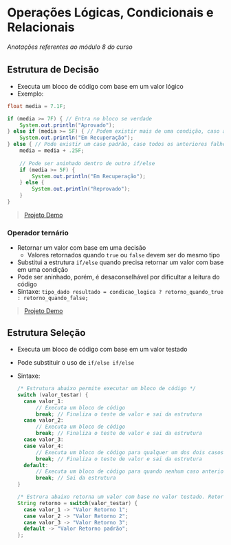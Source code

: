 # Operações Lógicas, Condicionais e Relacionais

###### _Anotações referentes ao módulo 8 do curso_

## Estrutura de Decisão

- Executa um bloco de código com base em um valor lógico
- Exemplo:

~~~java
float media = 7.1F;

if (media >= 7F) { // Entra no bloco se verdade
    System.out.println("Aprovado");    
} else if (media >= 5F) { // Podem existir mais de uma condição, caso a anterior falhe
    System.out.println("Em Recuperação");
} else { // Pode existir um caso padrão, caso todos os anteriores falhe
    media = media + .25F;
    
    // Pode ser aninhado dentro de outro if/else
    if (media >= 5F) {
        System.out.println("Em Recuperação");
    } else {
        System.out.println("Reprovado");
    }
}
~~~

> [Projeto Demo](https://github.com/tiagopgu/java-web-full-stack-spring-boot-rest-api/blob/74cdec436f423520b8a8933aea810158b5172a39/MD8/Demo/src/Inicio.java#L5)

### Operador ternário

- Retornar um valor com base em uma decisão
  - Valores retornados quando `true` ou `false` devem ser do mesmo tipo
- Substitui a estrutura `if/else` quando precisa retornar um valor com base em uma condição
- Pode ser aninhado, porém, é desaconselhável por dificultar a leitura do código
- Sintaxe: `tipo_dado resultado = condicao_logica ? retorno_quando_true : retorno_quando_false;`

> [Projeto Demo](https://github.com/tiagopgu/java-web-full-stack-spring-boot-rest-api/blob/454fb1878aad516a7784992d1f4e666da79fbd38/MD8/Demo/src/Inicio.java#L7)

## Estrutura Seleção

- Executa um bloco de código com base em um valor testado
- Pode substituir o uso de `if/else if/else`
- Sintaxe:

  ~~~java
  /* Estrutura abaixo permite executar um bloco de código */
  switch (valor_testar) {
    case valor_1:
        // Executa um bloco de código
        break; // Finaliza o teste de valor e sai da estrutura
    case valor_2:
        // Executa um bloco de código
        break; // Finaliza o teste de valor e sai da estrutura
    case valor_3:
    case valor_4:
        // Executa um bloco de código para qualquer um dos dois casos anteriores
        break; // Finaliza o teste de valor e sai da estrutura
    default:
        // Executa um bloco de código para quando nenhum caso anterior corresponder ao valor
        break; // Sai da estrutura
  }
  
  /* Estrura abaixo retorna um valor com base no valor testado. Retorno deve ser do mesmo tipo*/
  String retorno = switch(valor_testar) {
    case valor_1 -> "Valor Retorno 1";
    case valor_2 -> "Valor Retorno 2";
    case valor_3 -> "Valor Retorno 3";
    default -> "Valor Retorno padrão";
  };
  ~~~